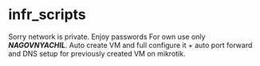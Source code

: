 # infr_scripts
Sorry network is private. Enjoy passwords
For own use only ***NAGOVNYACHIL***. Auto create VM and full configure it + auto port forward and DNS setup for previously created VM on mikrotik.
